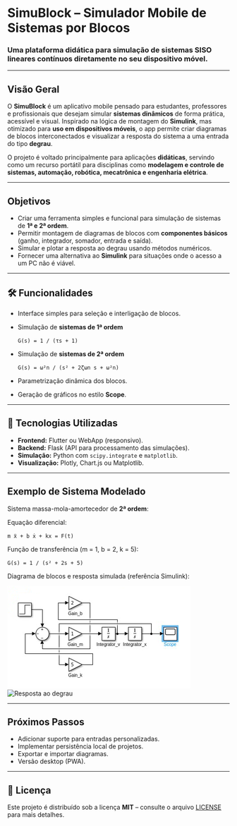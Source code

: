 # SimuBlock – Simulador Mobile de Sistemas por Blocos

### Uma plataforma didática para simulação de sistemas SISO lineares contínuos diretamente no seu dispositivo móvel.

---

## Visão Geral

O **SimuBlock** é um aplicativo mobile pensado para estudantes, professores e profissionais que desejam simular **sistemas dinâmicos** de forma prática, acessível e visual. Inspirado na lógica de montagem do **Simulink**, mas otimizado para **uso em dispositivos móveis**, o app permite criar diagramas de blocos interconectados e visualizar a resposta do sistema a uma entrada do tipo **degrau**.

O projeto é voltado principalmente para aplicações **didáticas**, servindo como um recurso portátil para disciplinas como **modelagem e controle de sistemas, automação, robótica, mecatrônica e engenharia elétrica**.

---

## Objetivos

* Criar uma ferramenta simples e funcional para simulação de sistemas de **1ª e 2ª ordem**.
* Permitir montagem de diagramas de blocos com **componentes básicos** (ganho, integrador, somador, entrada e saída).
* Simular e plotar a resposta ao degrau usando métodos numéricos.
* Fornecer uma alternativa ao **Simulink** para situações onde o acesso a um PC não é viável.

---

## 🛠 Funcionalidades

* Interface simples para seleção e interligação de blocos.
* Simulação de **sistemas de 1ª ordem**

  ```
  G(s) = 1 / (τs + 1)
  ```
* Simulação de **sistemas de 2ª ordem**

  ```
  G(s) = ω²n / (s² + 2ζωn s + ω²n)
  ```
* Parametrização dinâmica dos blocos.
* Geração de gráficos no estilo **Scope**.

---

## 🧩 Tecnologias Utilizadas

* **Frontend:** Flutter ou WebApp (responsivo).
* **Backend:** Flask (API para processamento das simulações).
* **Simulação:** Python com `scipy.integrate` e `matplotlib`.
* **Visualização:** Plotly, Chart.js ou Matplotlib.

---

## Exemplo de Sistema Modelado

Sistema massa-mola-amortecedor de **2ª ordem**:

Equação diferencial:

```
m ẍ + b ẋ + kx = F(t)
```

Função de transferência (m = 1, b = 2, k = 5):

```
G(s) = 1 / (s² + 2s + 5)
```

Diagrama de blocos e resposta simulada (referência Simulink):

![Diagrama Simulink](BD/01.png)
![Resposta ao degrau](docs/step_response.png)

---

## Próximos Passos

* Adicionar suporte para entradas personalizadas.
* Implementar persistência local de projetos.
* Exportar e importar diagramas.
* Versão desktop (PWA).

---

## 📜 Licença

Este projeto é distribuído sob a licença **MIT** – consulte o arquivo [LICENSE](LICENSE) para mais detalhes.
